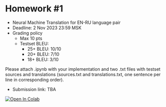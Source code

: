 # Homework #1

- Neural Machine Translation for EN-RU language pair
- Deadline: 2 Nov 2023 23:59 MSK
- Grading policy
  - Max 10 pts
  - Testset BLEU:
    - 25+ BLEU: 10/10
    - 20+ BLEU: 7/10
    - 18+ BLEU: 3/10

Please attach .ipynb with your implementation and two .txt files with testset sources and translations (sources.txt and translations.txt, one sentence per line in corresponding order).

- Submission link: TBA
  
[![Open In Colab](https://colab.research.google.com/assets/colab-badge.svg)](https://colab.research.google.com/github/girafe-ai/natural-language-processing/23f_msai/homeworks/hw01_neural_machine_translation/hw01_NMT.ipynb)
